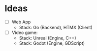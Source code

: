 # Ideas

- [ ] Web App
    - Stack: Go (Backend), HTMX (Client)
- [ ] Video game:
    - Stack: Unreal (Engine, C++)
    - Stack: Godot (Engine, GDScript)

